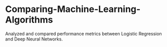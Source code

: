 # Comparing-Machine-Learning-Algorithms
Analyzed and compared performance metrics between Logistic Regression and Deep Neural Networks.
